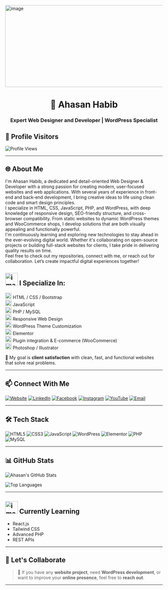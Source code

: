 <img width="850" height="261" alt="image" src="https://github.com/user-attachments/assets/0eb8ddbf-8362-4462-b9b1-7c9ae8dd1da7" />


  <h1 align="center"> 👋 Ahasan Habib</h1>
<h3 align="center">Expert Web Designer and Developer | WordPress Specialist</h3>

## 👀 Profile Visitors
![Profile Views](https://komarev.com/ghpvc/?username=ahasanhabib&label=Profile%20views&color=blue&style=plastic)



---

## 🌐 About Me

I'm Ahasan Habib, a dedicated and detail-oriented Web Designer & Developer with a strong passion for creating modern, user-focused websites and web applications. With several years of experience in front-end and back-end development, I bring creative ideas to life using clean code and smart design principles.<br>
I specialize in HTML, CSS, JavaScript, PHP, and WordPress, with deep knowledge of responsive design, SEO-friendly structure, and cross-browser compatibility. From static websites to dynamic WordPress themes and WooCommerce shops, I develop solutions that are both visually appealing and functionally powerful.<br>
I'm continuously learning and exploring new technologies to stay ahead in the ever-evolving digital world. Whether it's collaborating on open-source projects or building full-stack websites for clients, I take pride in delivering quality results on time.<br>
Feel free to check out my repositories, connect with me, or reach out for collaboration. Let’s create impactful digital experiences together!<br>

## <img width="40" height="40" alt="image" src="https://github.com/user-attachments/assets/2112b058-b0da-43ed-a7b5-50f876a8a0bf" />  I Specialize In:<br>

<img width="20" height="20" alt="image" src="https://github.com/user-attachments/assets/76d52626-40ec-406e-a6b3-5ebd6a2799ee"/> HTML / CSS / Bootstrap <br>
<img width="20" height="20" alt="image" src="https://github.com/user-attachments/assets/76d52626-40ec-406e-a6b3-5ebd6a2799ee"/> JavaScript<br>
<img width="20" height="20" alt="image" src="https://github.com/user-attachments/assets/76d52626-40ec-406e-a6b3-5ebd6a2799ee"/> PHP / MySQL<br>
<img width="20" height="20" alt="image" src="https://github.com/user-attachments/assets/76d52626-40ec-406e-a6b3-5ebd6a2799ee"/> Responsive Web Design<br>
<img width="20" height="20" alt="image" src="https://github.com/user-attachments/assets/76d52626-40ec-406e-a6b3-5ebd6a2799ee"/> WordPress Theme Customization<br>
<img width="20" height="20" alt="image" src="https://github.com/user-attachments/assets/76d52626-40ec-406e-a6b3-5ebd6a2799ee"/> Elementor <br>
<img width="20" height="20" alt="image" src="https://github.com/user-attachments/assets/76d52626-40ec-406e-a6b3-5ebd6a2799ee"/> Plugin integration & E-commerce (WooCommerce)<br>
<img width="20" height="20" alt="image" src="https://github.com/user-attachments/assets/76d52626-40ec-406e-a6b3-5ebd6a2799ee"/>  Photoshop / Illustrator <br>

🎯 My goal is **client satisfaction** with clean, fast, and functional websites that solve real problems.

---

## 📫 Connect With Me

[![Website](https://img.shields.io/badge/Website-000000?style=for-the-badge&logo=About.me&logoColor=white)](#)
[![LinkedIn](https://img.shields.io/badge/LinkedIn-0A66C2?style=for-the-badge&logo=linkedin&logoColor=white)](#)
[![Facebook](https://img.shields.io/badge/Facebook-1877F2?style=for-the-badge&logo=facebook&logoColor=white)](https://www.facebook.com/ahasanhabib.it.dhaka)
[![Instagram](https://img.shields.io/badge/Instagram-E4405F?style=for-the-badge&logo=instagram&logoColor=white)]()
[![YouTube](https://img.shields.io/badge/YouTube-FF0000?style=for-the-badge&logo=youtube&logoColor=white)](https://www.youtube.com/@HabibITHub/videos)
[![Email](https://img.shields.io/badge/Email-D14836?style=for-the-badge&logo=gmail&logoColor=white)](mahabib9905@gmail.com)

---

## 🛠️ Tech Stack

![HTML5](https://img.shields.io/badge/HTML5-E34F26?style=flat&logo=html5&logoColor=white)
![CSS3](https://img.shields.io/badge/CSS3-1572B6?style=flat&logo=css3&logoColor=white)
![JavaScript](https://img.shields.io/badge/JavaScript-F7DF1E?style=flat&logo=javascript&logoColor=black)
![WordPress](https://img.shields.io/badge/WordPress-21759B?style=flat&logo=wordpress&logoColor=white)
![Elementor](https://img.shields.io/badge/Elementor-9146FF?style=flat&logo=elementor&logoColor=white)
![PHP](https://img.shields.io/badge/PHP-777BB4?style=flat&logo=php&logoColor=white)
![MySQL](https://img.shields.io/badge/MySQL-4479A1?style=flat&logo=mysql&logoColor=white)

---

## 📊 GitHub Stats

![Ahasan's GitHub Stats](https://github-readme-stats.vercel.app/api?username=yourusername&show_icons=true&theme=radical)

![Top Languages](https://github-readme-stats.vercel.app/api/top-langs/?username=yourusername&layout=compact&theme=tokyonight)

---

## <img width="40" height="40" alt="image" src="https://github.com/user-attachments/assets/09b2aed0-8c8a-4f73-b471-0f2eb9402649" />  Currently Learning

- React.js
- Tailwind CSS
- Advanced PHP
- REST APIs

---

## 📢 Let's Collaborate

> 💬 If you have any **website project**, need **WordPress development**, or want to improve your **online presence**, feel free to **reach out**.

---

